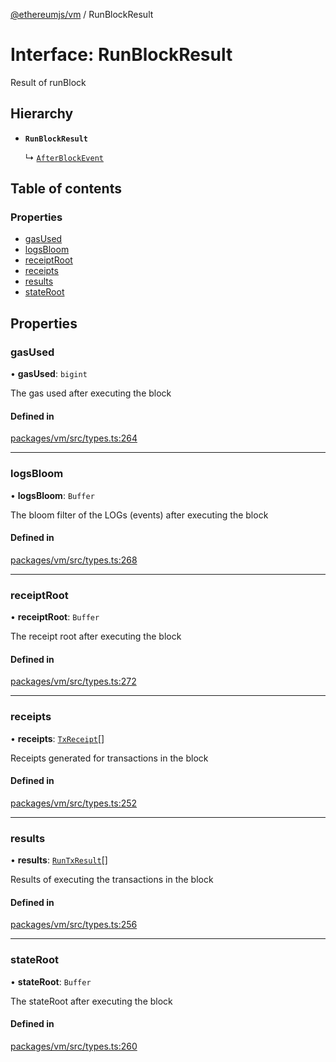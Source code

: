 [@ethereumjs/vm](../README.md) / RunBlockResult

# Interface: RunBlockResult

Result of runBlock

## Hierarchy

- **`RunBlockResult`**

  ↳ [`AfterBlockEvent`](AfterBlockEvent.md)

## Table of contents

### Properties

- [gasUsed](RunBlockResult.md#gasused)
- [logsBloom](RunBlockResult.md#logsbloom)
- [receiptRoot](RunBlockResult.md#receiptroot)
- [receipts](RunBlockResult.md#receipts)
- [results](RunBlockResult.md#results)
- [stateRoot](RunBlockResult.md#stateroot)

## Properties

### gasUsed

• **gasUsed**: `bigint`

The gas used after executing the block

#### Defined in

[packages/vm/src/types.ts:264](https://github.com/ethereumjs/ethereumjs-monorepo/blob/master/packages/vm/src/types.ts#L264)

___

### logsBloom

• **logsBloom**: `Buffer`

The bloom filter of the LOGs (events) after executing the block

#### Defined in

[packages/vm/src/types.ts:268](https://github.com/ethereumjs/ethereumjs-monorepo/blob/master/packages/vm/src/types.ts#L268)

___

### receiptRoot

• **receiptRoot**: `Buffer`

The receipt root after executing the block

#### Defined in

[packages/vm/src/types.ts:272](https://github.com/ethereumjs/ethereumjs-monorepo/blob/master/packages/vm/src/types.ts#L272)

___

### receipts

• **receipts**: [`TxReceipt`](../README.md#txreceipt)[]

Receipts generated for transactions in the block

#### Defined in

[packages/vm/src/types.ts:252](https://github.com/ethereumjs/ethereumjs-monorepo/blob/master/packages/vm/src/types.ts#L252)

___

### results

• **results**: [`RunTxResult`](RunTxResult.md)[]

Results of executing the transactions in the block

#### Defined in

[packages/vm/src/types.ts:256](https://github.com/ethereumjs/ethereumjs-monorepo/blob/master/packages/vm/src/types.ts#L256)

___

### stateRoot

• **stateRoot**: `Buffer`

The stateRoot after executing the block

#### Defined in

[packages/vm/src/types.ts:260](https://github.com/ethereumjs/ethereumjs-monorepo/blob/master/packages/vm/src/types.ts#L260)
